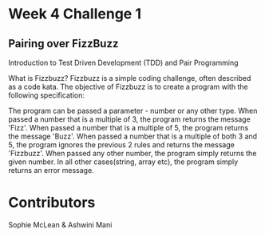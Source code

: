 # Week 4 Challenge 1

## Pairing over FizzBuzz
Introduction to Test Driven Development (TDD) and Pair Programming

What is Fizzbuzz?
Fizzbuzz is a simple coding challenge, often described as a code kata. The objective of Fizzbuzz is to create a program with the following specification:

The program can be passed a parameter - number or any other type.
When passed a number that is a multiple of 3, the program returns the message 'Fizz'.
When passed a number that is a multiple of 5, the program returns the message 'Buzz'.
When passed a number that is a multiple of both 3 and 5, the program ignores the previous 2 rules and returns the message 'Fizzbuzz'.
When passed any other number, the program simply returns the given number.
In all other cases(string, array etc), the program simply returns an error message.

# Contributors
Sophie McLean & Ashwini Mani
